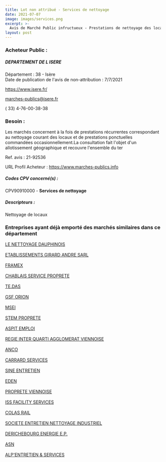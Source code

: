 ```yaml
---
title: Lot non attribué - Services de nettoyage
date: 2021-07-07
image: images/services.png
excerpt: >-
  Avis de Marché Public infructueux - Prestations de nettoyage des locaux pour les besoins du Département de l'Isère
layout: post
---
```


### Acheteur Public :
##### DEPARTEMENT DE L ISERE
Département : 38 - Isère<br/>
Date de publication de l'avis de non-attribution : 7/7/2021


https://www.isere.fr/

marches-publics@isere.fr

( 33) 4-76-00-38-38
### Besoin :

Les marchés concernent à la fois de prestations récurrentes correspondant au nettoyage courant des locaux et de prestations ponctuelles commandées occasionnellement.La consultation fait l'objet d'un allotissement géographique et recouvre l'ensemble du ter

Ref. avis : 21-92536

URL Profil Acheteur : https://www.marches-publics.info

##### Codes CPV concerné(s) :
CPV90910000 - **Services de nettoyage** <br/>

##### Descripteurs :
Nettoyage de locaux <br/>

### Entreprises ayant déjà emporté des marchés similaires dans ce département
<a href="/entreprise-545/siren-313054165">LE NETTOYAGE DAUPHINOIS</a><br/><br/>
<a href="/entreprise-547/siren-326069184">ETABLISSEMENTS GIRARD ANDRE SARL</a><br/><br/>
<a href="/entreprise-547/siren-326160280">FRAMEX</a><br/><br/>
<a href="/entreprise-548/siren-334441268">CHABLAIS SERVICE PROPRETE</a><br/><br/>
<a href="/entreprise-549/siren-340042498">TE.DAS</a><br/><br/>
<a href="/entreprise-549/siren-344382874">GSF ORION</a><br/><br/>
<a href="/entreprise-553/siren-385031661">MSEI</a><br/><br/>
<a href="/entreprise-555/siren-398372615">STEM PROPRETE</a><br/><br/>
<a href="/entreprise-556/siren-407836998">ASPIT EMPLOI</a><br/><br/>
<a href="/entreprise-556/siren-410232490">REGIE INTER QUARTI AGGLOMERAT VIENNOISE</a><br/><br/>
<a href="/entreprise-557/siren-414503391">ANCO</a><br/><br/>
<a href="/entreprise-561/siren-440233104">CARRARD SERVICES</a><br/><br/>
<a href="/entreprise-561/siren-440740660">SINE ENTRETIEN</a><br/><br/>
<a href="/entreprise-569/siren-511342479">EDEN</a><br/><br/>
<a href="/entreprise-571/siren-525374948">PROPRETE VIENNOISE</a><br/><br/>
<a href="/entreprise-572/siren-542016951">ISS FACILITY SERVICES</a><br/><br/>
<a href="/entreprise-573/siren-632049128">COLAS RAIL</a><br/><br/>
<a href="/entreprise-573/siren-662032234">SOCIETE ENTRETIEN NETTOYAGE INDUSTRIEL</a><br/><br/>
<a href="/entreprise-574/siren-753079698">DERICHEBOURG ENERGIE E.P.</a><br/><br/>
<a href="/entreprise-580/siren-832949275">ASN</a><br/><br/>
<a href="/entreprise-581/siren-841900863">ALP'ENTRETIEN & SERVICES</a><br/><br/>
